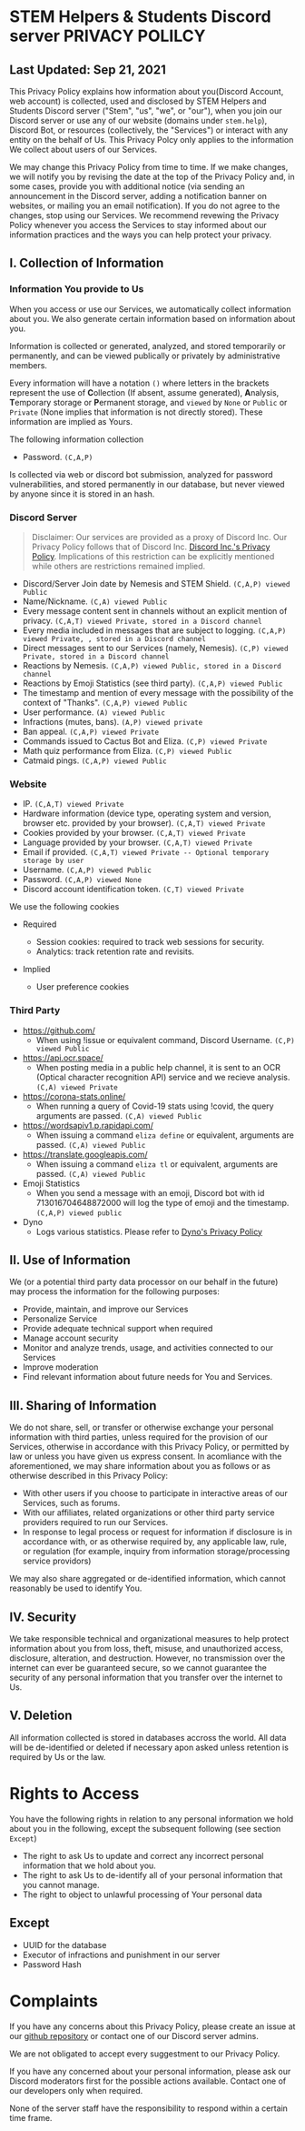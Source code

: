 # STEM Helpers & Students Discord server PRIVACY POLILCY

## Last Updated: Sep 21, 2021

This Privacy Policy explains how information about you(Discord Account, web account) is collected, used and disclosed by STEM Helpers and Students Discord server ("Stem", "us", "we", or "our"), when you join our Discord server or use any of our website (domains under `stem.help`), Discord Bot, or resources (collectively, the "Services") or interact with any entity on the behalf of Us. This Privacy Polcy only applies to the information We collect about users of our Services.

We may change this Privacy Policy from time to time. If we make changes, we will notify you by revising the date at the top of the Privacy Policy and, in some cases, provide you with additional notice (via sending an announcement in the Discord server, adding a notification banner on websites, or mailing you an email notification). If you do not agree to the changes, stop using our Services. We recommend revewing the Privacy Policy whenever you access the Services to stay informed about our information practices and the ways you can help protect your privacy.

## I. Collection of Information

### Information You provide to Us

When you access or use our Services, we automatically collect information about you. We also generate certain information based on information about you.

Information is collected or generated, analyzed, and stored temporarily or permanently, and can be viewed publically or privately by administrative members.

Every information will have a notation `()` where letters in the brackets represent the use of **C**ollection (If absent, assume generated), **A**nalysis, **T**emporary storage or **P**ermanent storage, and `viewed` by `None` or `Public` or `Private` (None implies that information is not directly stored). These information are implied as Yours.

The following information collection
* Password. `(C,A,P)`

Is collected via web or discord bot submission, analyzed for password vulnerabilities, and stored permanently in our database, but never viewed by anyone since it is stored in an hash.


### **Discord Server**

> Disclaimer: Our services are provided as a proxy of Discord Inc. Our Privacy Policy follows that of Discord Inc. [Discord Inc.'s Privacy Policy](https://discord.com/privacy). Implications of this restriction can be explicitly mentioned while others are restrictions remained implied.

* Discord/Server Join date by Nemesis and STEM Shield. `(C,A,P) viewed Public`
* Name/Nickname. `(C,A) viewed Public`
* Every message content sent in channels without an explicit mention of privacy. `(C,A,T) viewed Private, stored in a Discord channel`
* Every media included in messages that are subject to logging. `(C,A,P) viewed Private, , stored in a Discord channel`
* Direct messages sent to our Services (namely, Nemesis). `(C,P) viewed Private, stored in a Discord channel`
* Reactions by Nemesis. `(C,A,P) viewed Public, stored in a Discord channel`
* Reactions by Emoji Statistics (see third party). `(C,A,P) viewed Public`
* The timestamp and mention of every message with the possibility of the context of "Thanks". `(C,A,P) viewed Public`
* User performance. `(A) viewed Public`
* Infractions (mutes, bans). `(A,P) viewed private`
* Ban appeal. `(C,A,P) viewed Private`
* Commands issued to Cactus Bot and Eliza. `(C,P) viewed Private`
* Math quiz performance from Eliza. `(C,P) viewed Public`
* Catmaid pings. `(C,A,P) viewed Public`

### **Website**

* IP. `(C,A,T) viewed Private`
* Hardware information (device type, operating system and version, browser etc. provided by your browser). `(C,A,T) viewed Private`
* Cookies provided by your browser. `(C,A,T) viewed Private`
* Language provided by your browser. `(C,A,T) viewed Private`
* Email if provided. `(C,A,T) viewed Private -- Optional temporary storage by user`
* Username. `(C,A,P) viewed Public`
* Password. `(C,A,P) viewed None`
* Discord account identification token. `(C,T) viewed Private`

We use the following cookies

* Required
  - Session cookies: required to track web sessions for security.
  - Analytics: track retention rate and revisits.

* Implied
  - User preference cookies

### **Third Party**

* https://github.com/
  - When using !issue or equivalent command, Discord Username. `(C,P) viewed Public`
* https://api.ocr.space/
  - When posting media in a public help channel, it is sent to an OCR (Optical character recognition API) service and we recieve analysis. `(C,A) viewed Private`
* https://corona-stats.online/
  - When running a query of Covid-19 stats using !covid, the query arguments are passed. `(C,A) viewed Public`
* https://wordsapiv1.p.rapidapi.com/
  - When issuing a command `eliza define` or equivalent, arguments are passed. `(C,A) viewed Public`
* https://translate.googleapis.com/
  - When issuing a command `eliza tl` or equivalent, arguments are passed. `(C,A) viewed Public`
* Emoji Statistics
  - When you send a message with an emoji, Discord bot with id 713016704648872000 will log the type of emoji and the timestamp. `(C,A,P) viewed public`
* Dyno
  - Logs various statistics. Please refer to [Dyno's Privacy Policy](https://dyno.gg)

## II. Use of Information

We (or a potential third party data processor on our behalf in the future) may process the information for the following purposes:

* Provide, maintain, and improve our Services
* Personalize Service
* Provide adequate technical support when required
* Manage account security
* Monitor and analyze trends, usage, and activities connected to our Services
* Improve moderation
* Find relevant information about future needs for You and Services.

## III. Sharing of Information

We do not share, sell, or transfer or otherwise exchange your personal information with third parties, unless required for the provision of our Services, otherwise in accordance with this Privacy Policy, or permitted by law or unless you have given us express consent. In acomliance with the aforementioned, we may share information about you as follows or as otherwise described in this Privacy Policy:

* With other users if you choose to participate in interactive areas of our Services, such as forums.
* With our affiliates, related organizations or other third party service providers required to run our Services.
* In response to legal process or request for information if disclosure is in accordance with, or as otherwise required by, any applicable law, rule, or regulation (for example, inquiry from information storage/processing service providors)

We may also share aggregated or de-identified information, which cannot reasonably be used to identify You.

## IV. Security

We take responsible technical and organizational measures to help protect information about you from loss, theft, misuse, and unauthorized access, disclosure, alteration, and destruction. However, no transmission over the internet can ever be guaranteed secure, so we cannot guarantee the security of any personal information that you transfer over the internet to Us.

## V. Deletion

All information collected is stored in databases accross the world. All data will be de-identified or deleted if necessary apon asked unless retention is required by Us or the law.

# Rights to Access

You have the following rights in relation to any personal information we hold about you in the following, except the subsequent following (see section `Except`)

* The right to ask Us to update and correct any incorrect personal information that we hold about you.
* The right to ask Us to de-identify all of your personal information that you cannot manage.
* The right to object to unlawful processing of Your personal data

## Except

  * UUID for the database
  * Executor of infractions and punishment in our server
  * Password Hash

# Complaints

If you have any concerns about this Privacy Policy, please create an issue at our [github repository](https://github.com/stem-discord/public) or contact one of our Discord server admins.

We are not obligated to accept every suggestment to our Privacy Policy.

If you have any concerned about your personal information, please ask our Discord moderators first for the possible actions available. Contact one of our developers only when required.

None of the server staff have the responsibility to respond within a certain time frame.
